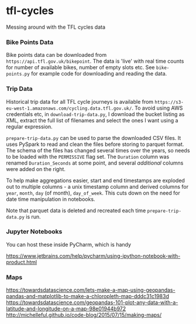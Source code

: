 # tfl-cycles
Messing around with the TFL cycles data

### Bike Points Data

Bike points data can be downloaded from `https://api.tfl.gov.uk/bikepoint`.  The data is 'live' with real time counts
for number of available bikes, number of empty slots etc.  See `bike-points.py` for example code for downloading and
reading the data.

### Trip Data

Historical trip data for all TFL cycle journeys is available from 
`https://s3-eu-west-1.amazonaws.com/cycling.data.tfl.gov.uk/`.  To avoid using AWS credentials etc, in 
`download-trip-data.py`, I download the bucket listing as XML, extract the full list of filenames and select the ones
I want using a regular expression.

`prepare-trip-data.py` can be used to parse the downloaded CSV files.  It uses PySpark to read and clean the files
before storing to parquet format.  The schema of the files has changed several times over the years, so needs to be 
loaded with the `PERMISSIVE` flag set.  The `Duration` column was renamed `Duration_Seconds` at some point, and several
_additional_ columns were added on the right.

To help make aggregations easier, start and end timestamps are exploded out to multiple columns - a unix timestamp 
column and derived columns for `year`, `month`, `day` (of month), `day_of_week`.  This cuts down on the need for 
date time manipulation in notebooks.

Note that parquet data is deleted and recreated each time `prepare-trip-data.py` is run.

### Jupyter Notebooks

You can host these inside PyCharm, which is handy

https://www.jetbrains.com/help/pycharm/using-ipython-notebook-with-product.html

### Maps

https://towardsdatascience.com/lets-make-a-map-using-geopandas-pandas-and-matplotlib-to-make-a-chloropleth-map-dddc31c1983d
https://towardsdatascience.com/geopandas-101-plot-any-data-with-a-latitude-and-longitude-on-a-map-98e01944b972
http://michelleful.github.io/code-blog/2015/07/15/making-maps/
